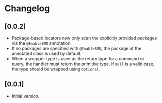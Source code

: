 # Changelog

## [0.0.2]

- Package-based locators now only scan the explicitly provided packages via the `@EnableSMD` annotation.
- If no packages are specified with `@EnableSMD`, the package of the annotated class is used by default.
- When a wrapper type is used as the return type for a command or query, the handler must return the primitive type. If `null` is a valid case, the type should be wrapped using `Optional`.

## [0.0.1]

- Initial version.